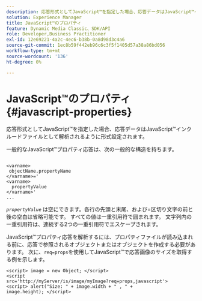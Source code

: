 ```yaml
---
description: 応答形式としてJavaScript™を指定した場合、応答データはJavaScript™インクルードファイルとして解析されるように形式設定されます。
solution: Experience Manager
title: JavaScript™のプロパティ
feature: Dynamic Media Classic、SDK/API
role: Developer,Business Practitioner
exl-id: 12e69221-4a2c-4ec6-b38b-0a8d98d3c4a6
source-git-commit: 1ec8b59f442eb96c6c3f5f1405d57a38a86bd056
workflow-type: tm+mt
source-wordcount: '136'
ht-degree: 0%

---
```


# JavaScript™のプロパティ{#javascript-properties}

応答形式としてJavaScript™を指定した場合、応答データはJavaScript™インクルードファイルとして解析されるように形式設定されます。

一般的なJavaScript™プロパティ応答は、次の一般的な構造を持ちます。

```
           
<varname> 
 objectName.propertyName 
</varname>=' 
<varname>
  propertyValue 
</varname>' 
...
```

*`propertyValue`* は空にできます。各行の先頭と末尾、および=区切り文字の前と後の空白は省略可能です。 すべての値は一重引用符で囲まれます。 文字列内の一重引用符は、連続する2つの一重引用符でエスケープされます。

JavaScript™プロパティ応答を解析するには、プロパティファイルが読み込まれる前に、応答で参照されるオブジェクトまたはオブジェクトを作成する必要があります。 次に、`req=props`を使用してJavaScript™で応答画像のサイズを取得する例を示します。

```
<script> image = new Object; </script> 
<script 
src='http://myServer/is/image/myImage?req=props,javascript'> 
<script> alert("Size: " + image.width + " , " + 
image.height); </script>
```
